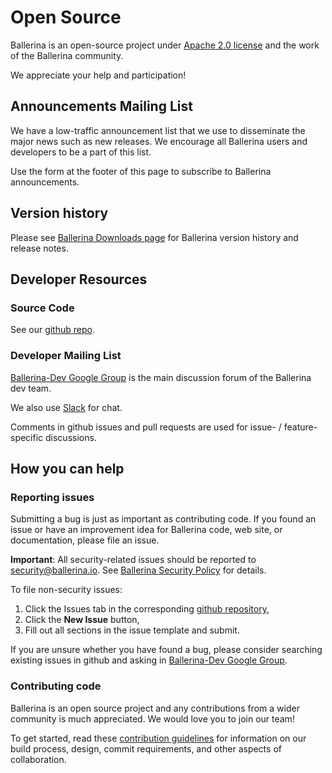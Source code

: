 # Open Source

Ballerina is an open-source project under [Apache 2.0 license](https://opensource.org/licenses/Apache-2.0) and the work of the Ballerina community.

We appreciate your help and participation!

## Announcements Mailing List

We have a low-traffic announcement list that we use to disseminate the major news such as new releases. We encourage all Ballerina users and developers to be a part of this list.

Use the form at the footer of this page to subscribe to Ballerina announcements.

## Version history

Please see [Ballerina Downloads page](https://stage.ballerina.io/downloads/) for Ballerina version history and release notes.

## Developer Resources
### Source Code

See our [github repo](https://github.com/ballerina-platform/ballerina-lang).

### Developer Mailing List
[Ballerina-Dev Google Group](https://groups.google.com/forum/#!forum/ballerina-dev) is the main discussion forum of the Ballerina dev team.

We also use [Slack](https://ballerina-platform.slack.com/) for chat.

Comments in github issues and pull requests are used for issue- / feature-specific discussions.

## How you can help
### Reporting issues

Submitting a bug is just as important as contributing code. If you found an issue or have an improvement idea for Ballerina code, web site, or documentation, please file an issue.

**Important**: All security-related issues should be reported to security@ballerina.io. See [Ballerina Security Policy](http://ballerina.io/security) for details.

To file non-security issues:
1. Click the Issues tab in the corresponding [github repository](https://github.com/ballerina-platform/),
2. Click the **New Issue** button,
3. Fill out all sections in the issue template and submit.

If you are unsure whether you have found a bug, please consider searching existing issues in github and asking in [Ballerina-Dev Google Group](https://groups.google.com/forum/#!forum/ballerina-dev).

### Contributing code

Ballerina is an open source project and any contributions from a wider community is much appreciated. We would love you to join our team!

To get started, read these [contribution guidelines](https://github.com/ballerina-platform/ballerina-lang/blob/master/CONTRIBUTING.md) for information on our build process, design, commit requirements, and other aspects of collaboration.
